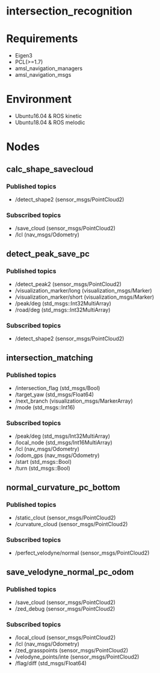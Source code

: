 # intersection_recognition

# Requirements
- Eigen3
- PCL(>=1.7)
- amsl_navigation_managers
- amsl_navigation_msgs

# Environment
- Ubuntu16.04 & ROS kinetic
- Ubuntu18.04 & ROS melodic

# Nodes
## calc_shape_savecloud
### Published topics
- /detect_shape2 (sensor_msgs/PointCloud2)
### Subscribed topics
- /save_cloud (sensor_msgs/PointCloud2)
- /lcl (nav_msgs/Odometry)

## detect_peak_save_pc
### Published topics
- /detect_peak2 (sensor_msgs/PointCloud2)
- /visualization_marker/long (visualization_msgs/Marker)
- /visualization_marker/short (visualization_msgs/Marker)
- /peak/deg (std_msgs::Int32MultiArray)
- /road/deg (std_msgs::Int32MultiArray)
### Subscribed topics
- /detect_shape2 (sensor_msgs/PointCloud2)

## intersection_matching
### Published topics
- /intersection_flag (std_msgs/Bool)
- /target_yaw (std_msgs/Float64)
- /next_branch (visualization_msgs/MarkerArray)
- /mode (std_msgs::Int16)
### Subscribed topics
- /peak/deg (std_msgs/Int32MultiArray)
- /local_node (std_msgs/Int16MultiArray)
- /lcl (nav_msgs/Odometry)
- /odom_gps (nav_msgs/Odometry)
- /start (std_msgs::Bool)
- /turn (std_msgs::Bool)

## normal_curvature_pc_bottom
### Published topics
- /static_clout (sensor_msgs/PointCloud2)
- /curvature_cloud (sensor_msgs/PointCloud2)
### Subscribed topics
- /perfect_velodyne/normal (sensor_msgs/PointCloud2)

## save_velodyne_normal_pc_odom
### Published topics
- /save_cloud (sensor_msgs/PointCloud2)
- /zed_debug (sensor_msgs/PointCloud2)
### Subscribed topics
- /local_cloud (sensor_msgs/PointCloud2)
- /lcl (nav_msgs/Odometry)
- /zed_grasspoints (sensor_msgs/PointCloud2)
- /velodyne_points/inte (sensor_msgs/PointCloud2)
- /flag/diff (std_msgs/Float64)

